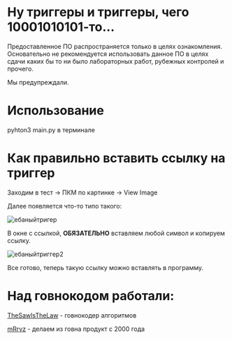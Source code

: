 # Ну триггеры и триггеры, чего 10001010101-то...

Предоставленное ПО распространяется только в целях ознакомления. Основательно не рекомендуется использовать данное ПО в целях сдачи каких бы то ни было лабораторных работ, рубежных контролей и прочего.

Мы предупреждали.

# Использование

pyhton3 main.py в терминале

# Как правильно вставить ссылку на триггер

Заходим в тест -> ПКМ по картинке -> View Image

Далее появляется что-то типо такого:

![ебаныйтригер](https://sun9-20.userapi.com/c206628/v206628626/f2196/Tvdbt2LRcvA.jpg)

В окне с ссылкой, **ОБЯЗАТЕЛЬНО** вставляем любой символ и копируем ссылку. 

![ебаныйтриггер2](https://sun9-10.userapi.com/c857732/v857732626/1d3b3a/0dRdfRd6aHg.jpg)

Все готово, теперь такую ссылку можно вставлять в программу.

# Над говнокодом работали:

[TheSawIsTheLaw](https://github.com/TheSawIsTheLaw) - говнокодер алгоритмов

[mRrvz](https://github.com/mRrvz) - делаем из говна продукт с 2000 года
